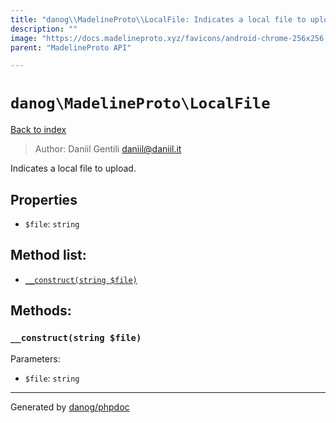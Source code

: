 ```yaml
---
title: "danog\\MadelineProto\\LocalFile: Indicates a local file to upload."
description: ""
image: "https://docs.madelineproto.xyz/favicons/android-chrome-256x256.png"
parent: "MadelineProto API"

---
```

# `danog\MadelineProto\LocalFile`
[Back to index](../../index.html)

> Author: Daniil Gentili <daniil@daniil.it>  
  

Indicates a local file to upload.  



## Properties
* `$file`: `string` 

## Method list:
* [`__construct(string $file)`](#__construct)

## Methods:
### <a name="__construct"></a> `__construct(string $file)`




Parameters:

* `$file`: `string`   



---
Generated by [danog/phpdoc](https://phpdoc.daniil.it)
